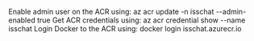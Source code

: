 Enable admin user on the ACR using: az acr update -n isschat --admin-enabled true
Get ACR credentials using: az acr credential show --name isschat
Login Docker to the ACR using: docker login isschat.azurecr.io

